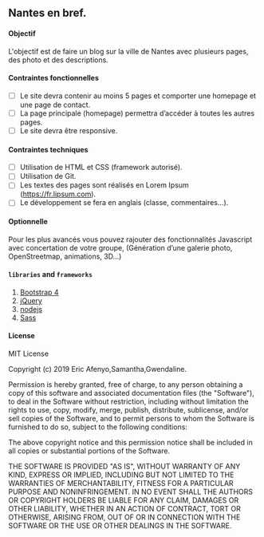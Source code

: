 ## Nantes en bref.

#### Objectif
L'objectif est de faire un blog sur la ville de Nantes avec plusieurs pages, des photo et des descriptions.

#### Contraintes fonctionnelles
- [ ] Le site devra contenir au moins 5 pages et comporter une homepage et une page de contact.
- [ ] La page principale (homepage) permettra d’accéder à toutes les autres pages.
- [ ] Le site devra être responsive.

#### Contraintes techniques
- [ ] Utilisation de HTML et CSS (framework autorisé).
- [ ] Utilisation de Git.
- [ ] Les textes des pages sont réalisés en Lorem Ipsum (https://fr.lipsum.com).
- [ ] Le développement se fera en anglais (classe, commentaires…).

#### Optionnelle
Pour les plus avancés vous pouvez rajouter des fonctionnalités Javascript avec concertation de votre groupe,
(Génération d’une galerie photo, OpenStreetmap, animations, 3D…)

#### `libraries` and `frameworks`
1. [Bootstrap 4](https://getbootstrap.com/)
2. [jQuery](https://jquery.com/)
3. [nodejs](https://nodejs.org/)
4. [Sass](https://sass-lang.com/)

#### License
MIT License

Copyright (c) 2019 Eric Afenyo,Samantha,Gwendaline.

Permission is hereby granted, free of charge, to any person obtaining a copy
of this software and associated documentation files (the "Software"), to deal
in the Software without restriction, including without limitation the rights
to use, copy, modify, merge, publish, distribute, sublicense, and/or sell
copies of the Software, and to permit persons to whom the Software is
furnished to do so, subject to the following conditions:

The above copyright notice and this permission notice shall be included in all
copies or substantial portions of the Software.

THE SOFTWARE IS PROVIDED "AS IS", WITHOUT WARRANTY OF ANY KIND, EXPRESS OR
IMPLIED, INCLUDING BUT NOT LIMITED TO THE WARRANTIES OF MERCHANTABILITY,
FITNESS FOR A PARTICULAR PURPOSE AND NONINFRINGEMENT. IN NO EVENT SHALL THE
AUTHORS OR COPYRIGHT HOLDERS BE LIABLE FOR ANY CLAIM, DAMAGES OR OTHER
LIABILITY, WHETHER IN AN ACTION OF CONTRACT, TORT OR OTHERWISE, ARISING FROM,
OUT OF OR IN CONNECTION WITH THE SOFTWARE OR THE USE OR OTHER DEALINGS IN THE
SOFTWARE.




